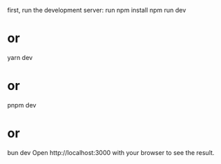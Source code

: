 first, run the development server:
run 
npm install
npm run dev
# or
yarn dev
# or
pnpm dev
# or
bun dev
Open http://localhost:3000 with your browser to see the result.

